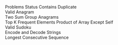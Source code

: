 Problems                                          Status
Contains Duplicate	
Valid Anagram	
Two Sum	
Group Anagrams	
Top K Frequent Elements	
Product of Array Except Self	
Valid Sudoku	
Encode and Decode Strings	
Longest Consecutive Sequence
